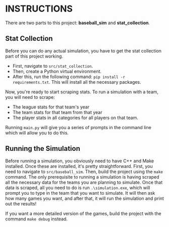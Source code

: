# INSTRUCTIONS
There are two parts to this project: **baseball_sim** and **stat_collection**.
## Stat Collection  
Before you can do any actual simulation, you have to get the stat collection part of this project working. 
  
- First, navigate to `src/stat_collection`.
- Then, create a Python virtual environment.
- After this, run the following command: `pip install -r requirements.txt`. This will install all the necessary packages.
 
Now, you're ready to start scraping stats. To run a simulation with a team, you will need to scrape:
- The league stats for that team's year
- The team stats for that team from that year
- The player stats in all categories for all players on that team.

Running `main.py` will give you a series of prompts in the command line which will allow you to do this.

## Running the Simulation
Before running a simulation, you obviously need to have C++ and Make installed. Once these are installed, it's pretty straightforward.
First, you need to navigate to `src/baseball_sim`. Then, build the project using the `make` command.
The only prerequisite to running a simulation is having scraped all the necessary data for the teams you are planning to simulate.
Once that data is scraped, all you need to do is run `.\simulation.exe`, which will prompt you to type in the team that you want to simulate.
It will then ask how many games you want, and after that, it will run the simulation and print out the results!

If you want a more detailed version of the games, build the project with the command `make debug` instead.
